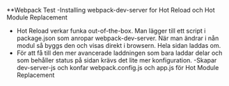 **Webpack Test
-Installing webpack-dev-server for Hot Reload och Hot Module Replacement
- Hot Reload verkar funka out-of-the-box. Man lägger till ett script i package.json
som anropar webpack-dev-server. När man ändrar i nån modul så byggs den och visas direkt i browsern.
Hela sidan laddas om.
- För att få till den mer avancerade laddningen som bara laddar delar och som behåller status på sidan krävs det lite mer konfiguration.
-Skapar dev-server-js och konfar webpack.config.js och app.js för Hot Module Replacement